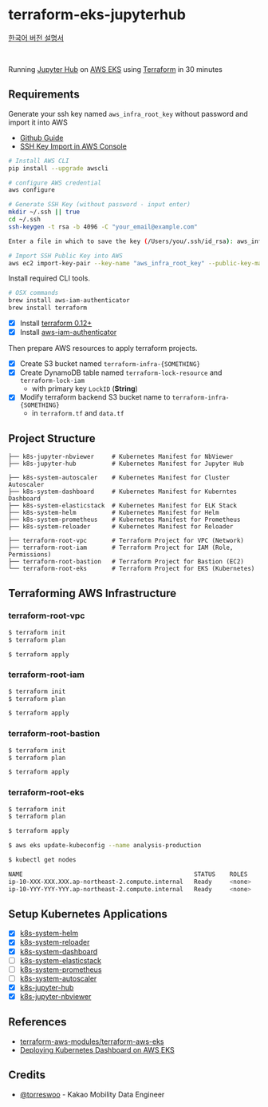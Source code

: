 # terraform-eks-jupyterhub

[한국어 버전 설명서](./README.ko.md)

<br/>

Running [Jupyter Hub](https://jupyter.org/hub) on [AWS EKS](https://aws.amazon.com/ko/eks/) using [Terraform](https://www.terraform.io) in 30 minutes

## Requirements 

Generate your ssh key named `aws_infra_root_key` without password and import it into AWS 
- [Github Guide](https://help.github.com/en/articles/generating-a-new-ssh-key-and-adding-it-to-the-ssh-agent)
- [SSH Key Import in AWS Console](https://docs.aws.amazon.com/AWSEC2/latest/UserGuide/ec2-key-pairs.html#how-to-generate-your-own-key-and-import-it-to-aws)

```bash
# Install AWS CLI
pip install --upgrade awscli

# configure AWS credential
aws configure

# Generate SSH Key (without password - input enter)
mkdir ~/.ssh || true 
cd ~/.ssh
ssh-keygen -t rsa -b 4096 -C "your_email@example.com"

Enter a file in which to save the key (/Users/you/.ssh/id_rsa): aws_infra_root_key

# Import SSH Public Key into AWS
aws ec2 import-key-pair --key-name "aws_infra_root_key" --public-key-material file://~/.ssh/aws_infra_root_key.pub
```

Install required CLI tools.

```bash
# OSX commands
brew install aws-iam-authenticator
brew install terraform
```

- [x] Install [terraform 0.12+](https://learn.hashicorp.com/terraform/getting-started/install.html)
- [x] Install [aws-iam-authenticator](https://docs.aws.amazon.com/ko_kr/eks/latest/userguide/install-aws-iam-authenticator.html)

Then prepare AWS resources to apply terraform projects.

- [x] Create S3 bucket named `terraform-infra-{SOMETHING}` 
- [x] Create DynamoDB table named `terraform-lock-resource` and `terraform-lock-iam`
    * with primary key `LockID` (**String**)
- [X] Modify terraform backend S3 bucket name to `terraform-infra-{SOMETHING}`
    * in `terraform.tf` and `data.tf`

## Project Structure

```
├── k8s-jupyter-nbviewer     # Kubernetes Manifest for NbViewer 
├── k8s-jupyter-hub          # Kubernetes Manifest for Jupyter Hub

├── k8s-system-autoscaler    # Kubernetes Manifest for Cluster Autoscaler 
├── k8s-system-dashboard     # Kubernetes Manifest for Kuberntes Dashboard 
├── k8s-system-elasticstack  # Kubernetes Manifest for ELK Stack 
├── k8s-system-helm          # Kubernetes Manifest for Helm 
├── k8s-system-prometheus    # Kubernetes Manifest for Prometheus 
├── k8s-system-reloader      # Kubernetes Manifest for Reloader 

├── terraform-root-vpc       # Terraform Project for VPC (Network)
├── terraform-root-iam       # Terraform Project for IAM (Role, Permissions)
├── terraform-root-bastion   # Terraform Project for Bastion (EC2)
└── terraform-root-eks       # Terraform Project for EKS (Kubernetes)
```

## Terraforming AWS Infrastructure  

### terraform-root-vpc

```bash
$ terraform init
$ terraform plan

$ terraform apply
```

### terraform-root-iam

```bash
$ terraform init
$ terraform plan

$ terraform apply
```

### terraform-root-bastion

```bash
$ terraform init
$ terraform plan

$ terraform apply
```

### terraform-root-eks

```bash
$ terraform init
$ terraform plan

$ terraform apply

$ aws eks update-kubeconfig --name analysis-production

$ kubectl get nodes

NAME                                                STATUS    ROLES     AGE       VERSION
ip-10-XXX-XXX.XXX.ap-northeast-2.compute.internal   Ready     <none>    2m15s     v1.13.7-eks-c57ff8
ip-10-YYY-YYY-YYY.ap-northeast-2.compute.internal   Ready     <none>    2m15s     v1.13.7-eks-c57ff8
```

## Setup Kubernetes Applications

- [x] [k8s-system-helm](./k8s-system-helm)
- [x] [k8s-system-reloader](./k8s-system-reloader)
- [x] [k8s-system-dashboard](./k8s-system-dashboard)
- [ ] [k8s-system-elasticstack](./k8s-system-elasticstack)
- [ ] [k8s-system-prometheus](./k8s-system-prometheus)
- [ ] [k8s-system-autoscaler](./k8s-system-autoscaler)
- [x] [k8s-jupyter-hub](./k8s-jupyter-hub)
- [x] [k8s-jupyter-nbviewer](./k8s-jupyter-nbviewer)

## References 

- [terraform-aws-modules/terraform-aws-eks](https://github.com/terraform-aws-modules/terraform-aws-eks) 
- [Deploying Kubernetes Dashboard on AWS EKS](https://docs.aws.amazon.com/ko_kr/eks/latest/userguide/dashboard-tutorial.html)

## Credits

- [@torreswoo](http://github.com/torreswoo) - Kakao Mobility Data Engineer
